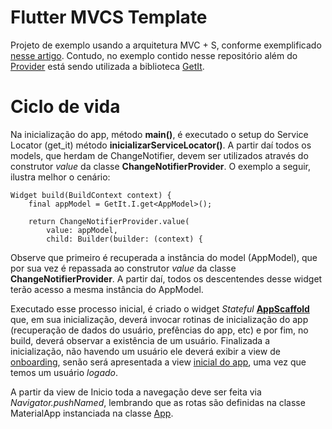 # Flutter MVCS Template

Projeto de exemplo usando a arquitetura MVC + S, conforme exemplificado [nesse artigo](https://blog.gskinner.com/archives/2020/09/flutter-state-management-with-mvcs.html). Contudo, no exemplo contido nesse repositório além do [Provider](https://pub.dev/packages/provider) está sendo utilizada a biblioteca [GetIt](https://pub.dev/packages/get_it).

# Ciclo de vida

Na inicialização do app, método **main()**, é executado o setup do Service Locator (get_it) método **inicializarServiceLocator()**. A partir daí todos os models, que herdam de ChangeNotifier, devem ser utilizados através do construtor *value* da classe **ChangeNotifierProvider**. O exemplo a seguir, ilustra melhor o cenário:

```
Widget build(BuildContext context) {
    final appModel = GetIt.I.get<AppModel>();

    return ChangeNotifierProvider.value(
        value: appModel,
        child: Builder(builder: (context) {
```

Observe que primeiro é recuperada a instância do model (AppModel), que por sua vez é repassada ao construtor *value* da classe **ChangeNotifierProvider**. A partir daí, todos os descentendes desse widget terão acesso a mesma instância do AppModel.

Executado esse processo inicial, é criado o widget *Stateful* [**AppScaffold**](https://github.com/mattheuspirovani/flutter_mvcs_template/blob/main/lib/app_scaffold.dart) que, em sua inicialização, deverá invocar rotinas de inicialização do app (recuperação de dados do usuário, prefências do app, etc) e por fim, no build, deverá observar a existência de um usuário. Finalizada a inicialização, não havendo um usuário ele deverá exibir a view de [onboarding](https://github.com/mattheuspirovani/flutter_mvcs_template/blob/main/lib/views/onboarding_view.dart), senão será apresentada a view [inicial do app](https://github.com/mattheuspirovani/flutter_mvcs_template/blob/main/lib/views/inicio_view.dart), uma vez que temos um usuário *logado*. 

A partir da view de Inicio toda a navegação deve ser feita via *Navigator.pushNamed*, lembrando que as rotas são definidas na classe MaterialApp instanciada na classe [App](https://github.com/mattheuspirovani/flutter_mvcs_template/blob/main/lib/main.dart).




